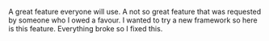A great feature everyone will use.
A not so great feature that was requested by someone who I owed a favour.
I wanted to try a new framework so here is this feature.
Everything broke so I fixed this. 


